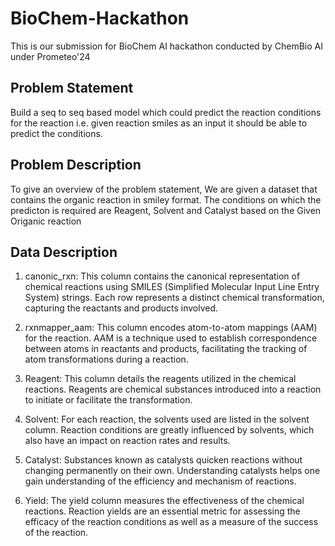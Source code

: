 # BioChem-Hackathon
This is our submission for BioChem AI hackathon conducted by ChemBio AI under Prometeo'24

## Problem Statement
Build a seq to seq based model which could predict the reaction conditions for the reaction i.e. given reaction smiles as an input it should be able to predict the conditions.

## Problem Description 
To give an overview of the problem statement, We are given a dataset that contains the organic reaction in smiley format. The conditions on which the predicton is required are Reagent, Solvent and Catalyst based on the Given Origanic reaction

## Data Description 
1. canonic_rxn: This column contains the canonical representation of chemical reactions using SMILES (Simplified Molecular Input Line Entry System) strings. Each row represents a distinct chemical transformation, capturing the reactants and products involved. 

2. rxnmapper_aam: This column encodes atom-to-atom mappings (AAM) for the reaction. AAM is a technique used to establish correspondence between atoms in reactants and products, facilitating the tracking of atom transformations during a reaction. 

3. Reagent: This column details the reagents utilized in the chemical reactions. Reagents are chemical substances introduced into a reaction to initiate or facilitate the transformation. 

4. Solvent: For each reaction, the solvents used are listed in the solvent column. Reaction conditions are greatly influenced by solvents, which also have an impact on reaction rates and results. 

5. Catalyst: Substances known as catalysts quicken reactions without changing permanently on their own. Understanding catalysts helps one gain understanding of the efficiency and mechanism of reactions. 

6. Yield: The yield column measures the effectiveness of the chemical reactions. Reaction yields are an essential metric for assessing the efficacy of the reaction conditions as well as a measure of the success of the reaction. 
